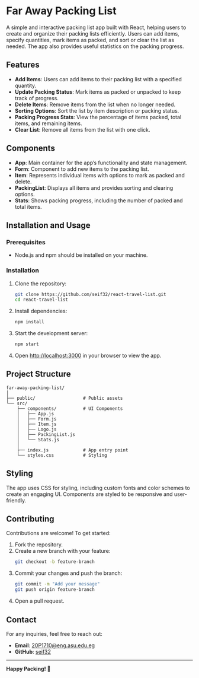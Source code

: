 # Far Away Packing List

A simple and interactive packing list app built with React, helping users to create and organize their packing lists efficiently. Users can add items, specify quantities, mark items as packed, and sort or clear the list as needed. The app also provides useful statistics on the packing progress.

## Features

- **Add Items**: Users can add items to their packing list with a specified quantity.
- **Update Packing Status**: Mark items as packed or unpacked to keep track of progress.
- **Delete Items**: Remove items from the list when no longer needed.
- **Sorting Options**: Sort the list by item description or packing status.
- **Packing Progress Stats**: View the percentage of items packed, total items, and remaining items.
- **Clear List**: Remove all items from the list with one click.

## Components

- **App**: Main container for the app’s functionality and state management.
- **Form**: Component to add new items to the packing list.
- **Item**: Represents individual items with options to mark as packed and delete.
- **PackingList**: Displays all items and provides sorting and clearing options.
- **Stats**: Shows packing progress, including the number of packed and total items.

## Installation and Usage

### Prerequisites

- Node.js and npm should be installed on your machine.

### Installation

1. Clone the repository:

   ```bash
   git clone https://github.com/seif32/react-travel-list.git
   cd react-travel-list
   ```

2. Install dependencies:

   ```bash
   npm install
   ```

3. Start the development server:

   ```bash
   npm start
   ```

4. Open [http://localhost:3000](http://localhost:3000) in your browser to view the app.

## Project Structure

```
far-away-packing-list/
│
├── public/                  # Public assets
└── src/
    ├── components/          # UI Components
    │   ├── App.js
    │   ├── Form.js
    │   ├── Item.js
    │   ├── Logo.js
    │   ├── PackingList.js
    │   └── Stats.js
    │
    ├── index.js             # App entry point
    └── styles.css           # Styling
```

## Styling

The app uses CSS for styling, including custom fonts and color schemes to create an engaging UI. Components are styled to be responsive and user-friendly.

## Contributing

Contributions are welcome! To get started:

1. Fork the repository.
2. Create a new branch with your feature:
   ```bash
   git checkout -b feature-branch
   ```
3. Commit your changes and push the branch:
   ```bash
   git commit -m "Add your message"
   git push origin feature-branch
   ```
4. Open a pull request.

## Contact

For any inquiries, feel free to reach out:

- **Email**: [20P1710@eng.asu.edu.eg](mailto:20P1710@eng.asu.edu.eg)
- **GitHub**: [seif32](https://github.com/seif32)

---

**Happy Packing! 🧳**
